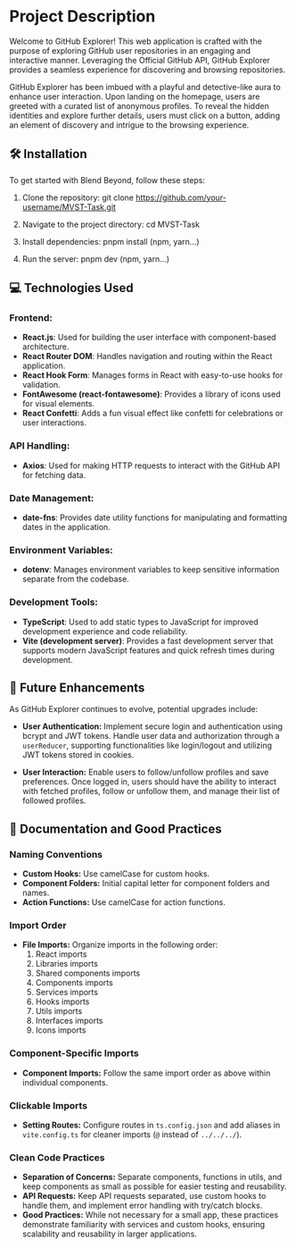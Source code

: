 # Project Description

Welcome to GitHub Explorer! This web application is crafted with the purpose of exploring GitHub user repositories in an engaging and interactive manner. Leveraging the Official GitHub API, GitHub Explorer provides a seamless experience for discovering and browsing repositories.

GitHub Explorer has been imbued with a playful and detective-like aura to enhance user interaction. Upon landing on the homepage, users are greeted with a curated list of anonymous profiles. To reveal the hidden identities and explore further details, users must click on a button, adding an element of discovery and intrigue to the browsing experience.


## 🛠️ Installation

To get started with Blend Beyond, follow these steps:

1. Clone the repository:
  git clone https://github.com/your-username/MVST-Task.git

2. Navigate to the project directory:
  cd MVST-Task

3. Install dependencies:
  pnpm install (npm, yarn...)

4. Run the server:
  pnpm dev (npm, yarn...)


## 💻 **Technologies Used**

### Frontend:
- **React.js**: Used for building the user interface with component-based architecture.
- **React Router DOM**: Handles navigation and routing within the React application.
- **React Hook Form**: Manages forms in React with easy-to-use hooks for validation.
- **FontAwesome (react-fontawesome)**: Provides a library of icons used for visual elements.
- **React Confetti**: Adds a fun visual effect like confetti for celebrations or user interactions.

### API Handling:
- **Axios**: Used for making HTTP requests to interact with the GitHub API for fetching data.

### Date Management:
- **date-fns**: Provides date utility functions for manipulating and formatting dates in the application.

### Environment Variables:
- **dotenv**: Manages environment variables to keep sensitive information separate from the codebase.

### Development Tools:
- **TypeScript**: Used to add static types to JavaScript for improved development experience and code reliability.
- **Vite (development server)**: Provides a fast development server that supports modern JavaScript features and quick refresh times during development.


## 🌈 **Future Enhancements**

As GitHub Explorer continues to evolve, potential upgrades include:

- **User Authentication:** Implement secure login and authentication using bcrypt and JWT tokens. Handle user data and authorization through a `userReducer`, supporting functionalities like login/logout and utilizing JWT tokens stored in cookies.

- **User Interaction:** Enable users to follow/unfollow profiles and save preferences. Once logged in, users should have the ability to interact with fetched profiles, follow or unfollow them, and manage their list of followed profiles.


## 📝 Documentation and Good Practices

### Naming Conventions
- **Custom Hooks:** Use camelCase for custom hooks.
- **Component Folders:** Initial capital letter for component folders and names.
- **Action Functions:** Use camelCase for action functions.

### Import Order
- **File Imports:** Organize imports in the following order:
  1. React imports
  2. Libraries imports
  3. Shared components imports
  4. Components imports
  5. Services imports
  6. Hooks imports
  7. Utils imports
  8. Interfaces imports
  9. Icons imports

### Component-Specific Imports
- **Component Imports:** Follow the same import order as above within individual components.

### Clickable Imports
- **Setting Routes:** Configure routes in `ts.config.json` and add aliases in `vite.config.ts` for cleaner imports (`@` instead of `../../../`).

### Clean Code Practices
- **Separation of Concerns:** Separate components, functions in utils, and keep components as small as possible for easier testing and reusability.
- **API Requests:** Keep API requests separated, use custom hooks to handle them, and implement error handling with try/catch blocks.
- **Good Practices:** While not necessary for a small app, these practices demonstrate familiarity with services and custom hooks, ensuring scalability and reusability in larger applications.
